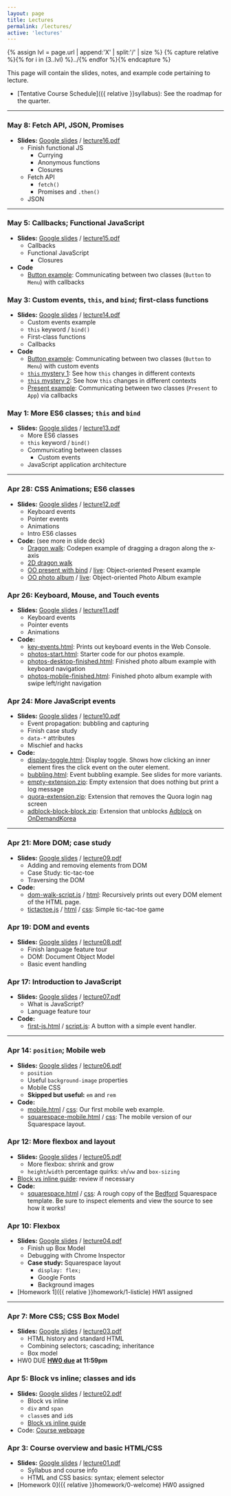 ```yaml
---
layout: page
title: Lectures
permalink: /lectures/
active: 'lectures'
---
```


{% assign lvl = page.url | append:'X' | split:'/' | size %}
{% capture relative %}{% for i in (3..lvl) %}../{% endfor %}{% endcapture %}

This page will contain the slides, notes, and example code pertaining to lecture.

* [Tentative Course Schedule]({{ relative }}syllabus): See the roadmap for the quarter.

---
### May 8: Fetch API, JSON, Promises
- **Slides:** [Google slides](https://docs.google.com/presentation/d/16uIU-dQrX6iBleAB9J_r9KyhUwfucCZF2wRGCi8EIAo/edit#slide=id.p) / [lecture16.pdf](16/lecture16.pdf)
  - Finish functional JS
    - Currying
    - Anonymous functions
    - Closures
  - Fetch API
    - `fetch()`
    - Promises and `.then()`
  - JSON

---
### May 5: Callbacks; Functional JavaScript
- **Slides:** [Google slides](https://docs.google.com/presentation/d/1bfXbmli-eYiKJPrc1PB-p_WaqggLUIF7oO1KqsjZbKc/edit) / [lecture15.pdf](15/lecture15.pdf)
  - Callbacks
  - Functional JavaScript
    - Closures
- **Code**
  - [Button example](https://codepen.io/bee-arcade/pen/78575ded5baba8aa15642037c298d9b4?editors=0010): Communicating between two classes (`Button` to `Menu`) with callbacks

### May 3: Custom events, `this`, and `bind`; first-class functions
- **Slides:** [Google slides](https://docs.google.com/presentation/d/1B8uwQt5OD-GJ4-OJvWfuqXfvSGKiqhy1Lgnsq9h_tqI/edit) / [lecture14.pdf](14/lecture14.pdf)
  - Custom events example
  - `this` keyword / `bind()`
  - First-class functions
  - Callbacks
- **Code**
  - [Button example](https://codepen.io/bee-arcade/pen/b0ae765cc6ccf3187c03afda2b2e085c?editors=0010): Communicating between two classes (`Button` to `Menu`) with custom events
  - [`this` mystery 1](https://codepen.io/bee-arcade/pen/b0c1f3c17814ba31d99c1e72a46b46e2?editors=1011): See how `this` changes in different contexts
  - [`this` mystery 2](https://codepen.io/bee-arcade/pen/d214bea753753099d49774157b98a71b?editors=0011): See how `this` changes in different contexts
  - [Present example](https://codepen.io/bee-arcade/project/editor/XqGzeD/): Communicating between two classes (`Present` to `App`) via callbacks

### May 1: More ES6 classes; `this` and `bind`
- **Slides:** [Google slides](https://docs.google.com/presentation/d/1E2CvOxrtxF9clb3xqlyWAVX1x5q0YNk6t08Iteb9W_Y/edit) / [lecture13.pdf](13/lecture13.pdf)
  - More ES6 classes
  - `this` keyword / `bind()`
  - Communicating between classes
    - Custom events
  - JavaScript application architecture

---

### Apr 28: CSS Animations; ES6 classes
- **Slides:** [Google slides](https://docs.google.com/presentation/d/1vIHDuMfLgeXWDlHy3SrZn2YDaqHwP4l2RhWHAk_jUq8/edit#slide=id.p) / [lecture12.pdf](12/lecture12.pdf)
  - Keyboard events
  - Pointer events
  - Animations
  - Intro ES6 classes
- **Code:** (see more in slide deck)
  - [Dragon walk](https://codepen.io/bee-arcade/pen/dd65e0fc478dac692c0874618eab9d36?editors=1011): Codepen example of dragging a dragon along the x-axis
  - [2D dragon walk](https://codepen.io/bee-arcade/pen/6a7de5577263dfc389605d19b33881f1)
  - [OO present with bind](https://codepen.io/bee-arcade/project/editor/ZBEqmD/) / [live](https://codepen.io/bee-arcade/project/live/ZBEqmD/): Object-oriented Present example
  - [OO photo album](https://codepen.io/bee-arcade/project/editor/AbJmLA/) / [live](https://codepen.io/bee-arcade/project/live/AbJmLA/): Object-oriented Photo Album example


### Apr 26: Keyboard, Mouse, and Touch events
- **Slides:** [Google slides](https://docs.google.com/presentation/d/19I7jtXPQGfOYBRc7PdwpaTWVqOgclNHCE2odkd9-gGQ/edit#slide=id.p) / [lecture11.pdf](11/lecture11.pdf)
  - Keyboard events
  - Pointer events
  - Animations
- **Code:**
  - [key-events.html](11/key-events.html): Prints out keyboard events in the Web Console.
  - [photos-start.html](11/photos-start.html): Starter code for our photos example.
  - [photos-desktop-finished.html](11/photos-desktop-finished.html): Finished photo album example with keyboard navigation
  - [photos-mobile-finished.html](11/photos-mobile-finished.html): Finished photo album example with swipe left/right navigation

### Apr 24: More JavaScript events
- **Slides:** [Google slides](https://docs.google.com/presentation/d/1UWuchBk2aU1Qvq6VjW-AQAuFXs0XYHK2T1cVA_8v7Bo/edit#slide=id.p) / [lecture10.pdf](10/lecture10.pdf)
  - Event propagation: bubbling and capturing
  - Finish case study
  - `data-*` attributes
  - Mischief and hacks
- **Code:**
  - [display-toggle.html](10/display-toggle.html): Display toggle. Shows how clicking an inner element fires the click event on the outer element.
  - [bubbling.html](10/bubbling.html): Event bubbling example. See slides for more variants.
  - [empty-extension.zip](10/empty-extension.zip): Empty extension that does nothing but print a log message
  - [quora-extension.zip](10/quora-extension.zip): Extension that removes the Quora login nag screen
  - [adblock-block-block.zip](10/adblock-block-block.zip): Extension that unblocks [Adblock](https://chrome.google.com/webstore/detail/adblock/gighmmpiobklfepjocnamgkkbiglidom) on [OnDemandKorea](www.ondemandkorea.com)

---

### Apr 21: More DOM; case study
- **Slides:** [Google slides](https://docs.google.com/presentation/d/1MZ6TMztOyLP000b6VlHjLTVLOAXCPfiCoXPAxZ6q0DQ/edit#slide=id.g1dd384a22c_0_101) / [lecture09.pdf](09/lecture09.pdf)
  - Adding and removing elements from DOM
  - Case Study: tic-tac-toe
  - Traversing the DOM
- **Code:**
  - [dom-walk-script.js](09/dom-walk-script.js) / [html](09/dom-walk.html): Recursively prints out every DOM element of the HTML page.
  - [tictactoe.js](09/tictactoe.js) / [html](09/tictactoe.html) / [css](09/tictactoe.css): Simple tic-tac-toe game

### Apr 19: DOM and events
- **Slides:** [Google slides](https://docs.google.com/presentation/d/1FO1B6oVLYazYFFBV-EREdX9MVhp3w-wFJC5lk3LlaHQ/edit#slide=id.p) / [lecture08.pdf](08/lecture08.pdf)
  - Finish language feature tour
  - DOM: Document Object Model
  - Basic event handling

### Apr 17: Introduction to JavaScript
- **Slides:** [Google slides](https://docs.google.com/presentation/d/1gc1ef_r_DCPWCXe_AS3czzstk6d5U9yLB3YeqWmXVhQ/edit#slide=id.p) / [lecture07.pdf](07/lecture07.pdf)
  - What is JavaScript?
  - Language feature tour
- **Code:**
  - [first-js.html](07/first-js.html) / [script.js](07/script.js): A button with a simple event handler.

---

### Apr 14: `position`; Mobile web
- **Slides:** [Google slides](https://docs.google.com/presentation/d/1C1_y51AGjiH1k76pxpkYYwh3E9Ah7fm_8SvySpoBvhs/edit#slide=id.p) / [lecture06.pdf](06/lecture06.pdf)
  - `position`
  - Useful `background-image` properties
  - Mobile CSS
  - **Skipped but useful:** `em` and `rem`
- **Code:**
  - [mobile.html](06/mobile.html) / [css](06/style.css): Our first mobile web example.
  - [squarespace-mobile.html](06/squarespace-mobile.html) / [css](06/squarespace-mobile-style.css): The mobile version of our Squarespace layout.

### Apr 12: More flexbox and layout
- **Slides:** [Google slides](https://docs.google.com/presentation/d/11hBjf4dq1WMdAgyM4-p0xPOo2geGble7yy_R6NXmde4/edit?usp=sharing) / [lecture05.pdf](05/lecture05.pdf)
  - More flexbox: shrink and grow
  - `height`/`width` percentage quirks: `vh`/`vw` and `box-sizing`
- [Block vs inline guide](05/block-inline): review if necessary
- **Code:**
  - [squarespace.html](05/squarespace.html) / [css](05/style.css): A rough copy of the [Bedford](https://bedford-demo.squarespace.com) Squarespace template. Be sure to inspect elements and view the source to see how it works!

### Apr 10: Flexbox
- **Slides:** [Google slides](https://docs.google.com/presentation/d/1-RHZWIQ4kORqgVdXoYqbu2RseSZqznQLqHGXE7C4fk8/edit#slide=id.p) / [lecture04.pdf](04/lecture04.pdf)
  - Finish up Box Model
  - Debugging with Chrome Inspector
  - **Case study:** Squarespace layout
    - `display: flex;`
    - Google Fonts
    - Background images
- [Homework 1]({{ relative }}homework/1-listicle) <span class="label">HW1 assigned</span>

---

### Apr 7: More CSS; CSS Box Model
- **Slides:** [Google slides](https://docs.google.com/presentation/d/1w3q6g-gJ_DeBZCUzz6E0VBQ9fVzJk7wYC5ouU6fX0KU/edit#slide=id.p) / [lecture03.pdf](03/lecture03.pdf)
  - HTML history and standard HTML
  - Combining selectors; cascading; inheritance
  - Box model
- <span class="label">HW0 DUE</span> **[HW0 due]({{relative}}homework/0-welcome) at 11:59pm**

### Apr 5: Block vs inline; classes and ids
- **Slides:** [Google slides](https://docs.google.com/presentation/d/1OGSEAeWlZ9CSUi5xr73dnx3esIPS_FV4xtsBThmcV2I/edit#slide=id.p) / [lecture02.pdf](02/lecture02.pdf)
  - Block vs inline
  - `div` and `span`
  - `class`es and `id`s
  - [Block vs inline guide](05/block-inline)
- Code: [Course webpage](http://codepen.io/bee-arcade/pen/a3dbe970375f87f8330bfb2c303e5cc8/)

### Apr 3: Course overview and basic HTML/CSS
- **Slides:** [Google slides](https://docs.google.com/presentation/d/16Cx_pRg9a4stSVlhH1HcwXMaQwYm0-GtxuGhLi18m-s/edit#slide=id.p) / [lecture01.pdf](01/lecture01.pdf)
  - Syllabus and course info
  - HTML and CSS basics: syntax; element selector
- [Homework 0]({{ relative }}homework/0-welcome) <span class="label">HW0 assigned</span>
